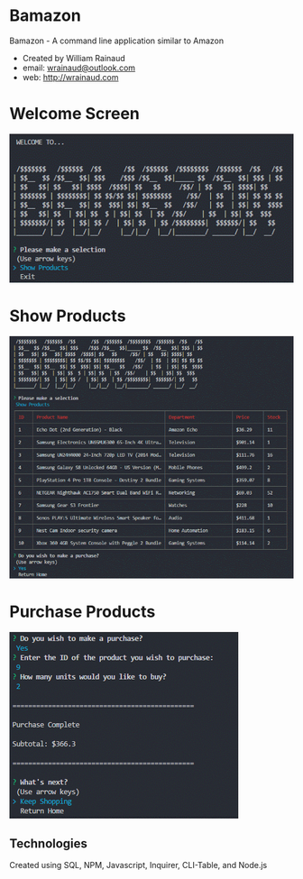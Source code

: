 # Bamazon
Bamazon - A command line application similar to Amazon

- Created by William Rainaud 
- email: wrainaud@outlook.com
- web: http://wrainaud.com

# Welcome Screen 
![Welcome](img/welcome.gif)

# Show Products 
![Show Products](img/show-products.gif)

# Purchase Products 
![Purchase Products](img/purchase-products.gif)

## Technologies
Created using SQL, NPM, Javascript, Inquirer, CLI-Table, and Node.js
